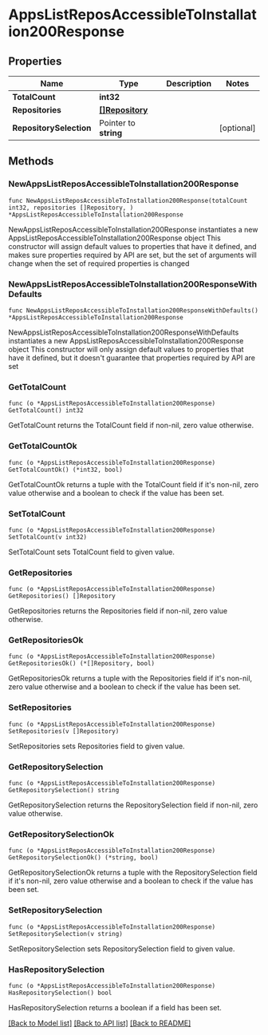 # AppsListReposAccessibleToInstallation200Response

## Properties

Name | Type | Description | Notes
------------ | ------------- | ------------- | -------------
**TotalCount** | **int32** |  | 
**Repositories** | [**[]Repository**](Repository.md) |  | 
**RepositorySelection** | Pointer to **string** |  | [optional] 

## Methods

### NewAppsListReposAccessibleToInstallation200Response

`func NewAppsListReposAccessibleToInstallation200Response(totalCount int32, repositories []Repository, ) *AppsListReposAccessibleToInstallation200Response`

NewAppsListReposAccessibleToInstallation200Response instantiates a new AppsListReposAccessibleToInstallation200Response object
This constructor will assign default values to properties that have it defined,
and makes sure properties required by API are set, but the set of arguments
will change when the set of required properties is changed

### NewAppsListReposAccessibleToInstallation200ResponseWithDefaults

`func NewAppsListReposAccessibleToInstallation200ResponseWithDefaults() *AppsListReposAccessibleToInstallation200Response`

NewAppsListReposAccessibleToInstallation200ResponseWithDefaults instantiates a new AppsListReposAccessibleToInstallation200Response object
This constructor will only assign default values to properties that have it defined,
but it doesn't guarantee that properties required by API are set

### GetTotalCount

`func (o *AppsListReposAccessibleToInstallation200Response) GetTotalCount() int32`

GetTotalCount returns the TotalCount field if non-nil, zero value otherwise.

### GetTotalCountOk

`func (o *AppsListReposAccessibleToInstallation200Response) GetTotalCountOk() (*int32, bool)`

GetTotalCountOk returns a tuple with the TotalCount field if it's non-nil, zero value otherwise
and a boolean to check if the value has been set.

### SetTotalCount

`func (o *AppsListReposAccessibleToInstallation200Response) SetTotalCount(v int32)`

SetTotalCount sets TotalCount field to given value.


### GetRepositories

`func (o *AppsListReposAccessibleToInstallation200Response) GetRepositories() []Repository`

GetRepositories returns the Repositories field if non-nil, zero value otherwise.

### GetRepositoriesOk

`func (o *AppsListReposAccessibleToInstallation200Response) GetRepositoriesOk() (*[]Repository, bool)`

GetRepositoriesOk returns a tuple with the Repositories field if it's non-nil, zero value otherwise
and a boolean to check if the value has been set.

### SetRepositories

`func (o *AppsListReposAccessibleToInstallation200Response) SetRepositories(v []Repository)`

SetRepositories sets Repositories field to given value.


### GetRepositorySelection

`func (o *AppsListReposAccessibleToInstallation200Response) GetRepositorySelection() string`

GetRepositorySelection returns the RepositorySelection field if non-nil, zero value otherwise.

### GetRepositorySelectionOk

`func (o *AppsListReposAccessibleToInstallation200Response) GetRepositorySelectionOk() (*string, bool)`

GetRepositorySelectionOk returns a tuple with the RepositorySelection field if it's non-nil, zero value otherwise
and a boolean to check if the value has been set.

### SetRepositorySelection

`func (o *AppsListReposAccessibleToInstallation200Response) SetRepositorySelection(v string)`

SetRepositorySelection sets RepositorySelection field to given value.

### HasRepositorySelection

`func (o *AppsListReposAccessibleToInstallation200Response) HasRepositorySelection() bool`

HasRepositorySelection returns a boolean if a field has been set.


[[Back to Model list]](../README.md#documentation-for-models) [[Back to API list]](../README.md#documentation-for-api-endpoints) [[Back to README]](../README.md)


